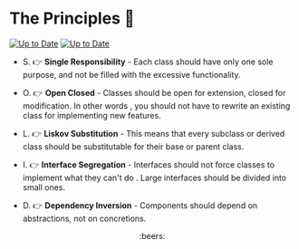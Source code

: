 # The Principles :blue_book:

[![Up to Date](https://github.com/cernii/solid/actions/workflows/maven.yml/badge.svg)](https://github.com/cernii/solid/actions/workflows/maven.yml) [![Up to Date](https://github.com/cernii/solid/actions/workflows/docker.yml/badge.svg)](https://github.com/cernii/solid/actions/workflows/docker.yml)

- S. :point_right: **Single Responsibility** - Each class should have only one sole purpose, and not be filled with the
 excessive functionality.

- O. :point_right: **Open Closed** - Classes should be open for extension, closed for modification. In other words
, you should not have to rewrite an existing class for implementing new features.

- L. :point_right: **Liskov Substitution** - This means that every subclass or derived class should be
 substitutable for their base or parent class.

- I. :point_right: **Interface Segregation** - Interfaces should not force classes to implement what they can't do
. Large interfaces should be divided into small ones.

- D. :point_right: **Dependency Inversion** - Components should depend on abstractions, not on concretions.

<div style="text-align: center;">:beers:</div>
